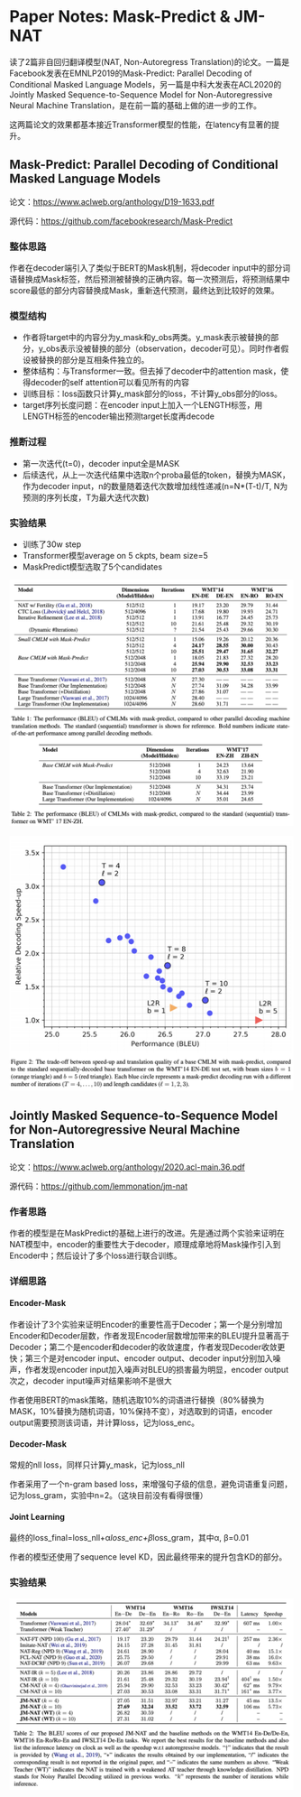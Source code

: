 # Paper Notes: Mask-Predict & JM-NAT

读了2篇非自回归翻译模型(NAT, Non-Autoregress Translation)的论文。一篇是Facebook发表在EMNLP2019的Mask-Predict: Parallel Decoding of Conditional Masked Language Models，另一篇是中科大发表在ACL2020的Jointly Masked Sequence-to-Sequence Model for Non-Autoregressive Neural Machine Translation，是在前一篇的基础上做的进一步的工作。

这两篇论文的效果都基本接近Transformer模型的性能，在latency有显著的提升。

## Mask-Predict: Parallel Decoding of Conditional Masked Language Models

论文：https://www.aclweb.org/anthology/D19-1633.pdf

源代码：https://github.com/facebookresearch/Mask-Predict

### 整体思路

作者在decoder端引入了类似于BERT的Mask机制，将decoder input中的部分词语替换成Mask标签，然后预测被替换的正确内容。每一次预测后，将预测结果中score最低的部分内容替换成Mask，重新迭代预测，最终达到比较好的效果。

### 模型结构

- 作者将target中的内容分为y_mask和y_obs两类。y_mask表示被替换的部分，y_obs表示没被替换的部分（observation，decoder可见）。同时作者假设被替换的部分是互相条件独立的。
- 整体结构：与Transformer一致。但去掉了decoder中的attention mask，使得decoder的self attention可以看见所有的内容
- 训练目标：loss函数只计算y_mask部分的loss，不计算y_obs部分的loss。
- target序列长度问题：在encoder input上加入一个LENGTH标签，用LENGTH标签的encoder输出预测target长度再decode

### 推断过程

- 第一次迭代(t=0)，decoder input全是MASK
- 后续迭代，从上一次迭代结果中选取n个proba最低的token，替换为MASK，作为decoder input，n的数量随着迭代次数增加线性递减(n=N*(T-t)/T, N为预测的序列长度，T为最大迭代次数)

### 实验结果

- 训练了30w step 
- Transformer模型average on 5 ckpts, beam size=5
- MaskPredict模型选取了5个candidates

![Result](./maskpredict-result.png)

![Performance](./maskpredict-performance.png)



## Jointly Masked Sequence-to-Sequence Model for Non-Autoregressive Neural Machine Translation

论文：https://www.aclweb.org/anthology/2020.acl-main.36.pdf

源代码：https://github.com/lemmonation/jm-nat

### 作者思路

作者的模型是在MaskPredict的基础上进行的改进。先是通过两个实验来证明在NAT模型中，encoder的重要性大于decoder，顺理成章地将Mask操作引入到Encoder中；然后设计了多个loss进行联合训练。

### 详细思路

#### Encoder-Mask

作者设计了3个实验来证明Encoder的重要性高于Decoder；第一个是分别增加Encoder和Decoder层数，作者发现Encoder层数增加带来的BLEU提升显著高于Decoder；第二个是encoder和decoder的收敛速度，作者发现Decoder收敛更快；第三个是对encoder input、encoder output、decoder input分别加入噪声，作者发现encoder input加入噪声对BLEU的损害最为明显，encoder output次之，decoder input噪声对结果影响不是很大

作者使用BERT的mask策略，随机选取10%的词语进行替换（80%替换为MASK，10%替换为随机词语，10%保持不变），对选取到的词语，encoder output需要预测该词语，并计算loss，记为loss_enc。

#### Decoder-Mask

常规的nll loss，同样只计算y_mask，记为loss_nll

作者采用了一个n-gram based loss，来增强句子级的信息，避免词语重复问题，记为loss_gram，实验中n=2。（这块目前没有看得很懂）

#### Joint Learning

最终的loss_final=loss_nll+α*loss_enc+β*loss_gram，其中α, β=0.01

作者的模型还使用了sequence level KD，因此最终带来的提升包含KD的部分。

### 实验结果

![Result](./jm-result.png)